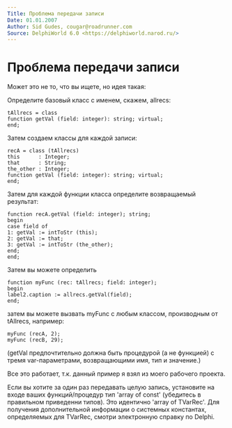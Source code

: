 ```yaml
---
Title: Проблема передачи записи
Date: 01.01.2007
Author: Sid Gudes, cougar@roadrunner.com
Source: DelphiWorld 6.0 <https://delphiworld.narod.ru/>
---
```



Проблема передачи записи
========================

Может это не то, что вы ищете, но идея такая:

Определите базовый класс с именем, скажем, allrecs:

    tAllrecs = class
    function getVal (field: integer): string; virtual;
    end;

Затем создаем классы для каждой записи:

    recA = class (tAllrecs)
    this      : Integer;
    that      : String;
    the_other : Integer;
    function getVal (field: integer): string; virtual;
    end;

Затем для каждой функции класса определите возвращаемый результат:

    function recA.getVal (field: integer); string;
    begin
    case field of
    1: getVal := intToStr (this);
    2: getVal := that;
    3: getVal := intToStr (the_other);
    end;
    end;

Затем вы можете определить

    function myFunc (rec: tAllrecs; field: integer);
    begin
    label2.caption := allrecs.getVal(field);
    end;

затем вы можете вызвать myFunc с любым классом, производным от tAllrecs,
например:

    myFunc (recA, 2);
    myFunc (recB, 29);

(getVal предпочтительно должна быть процедурой (а не функцией) с тремя
var-параметрами, возвращающими имя, тип и значение.)

Все это работает, т.к. данный пример я взял из моего рабочего проекта.

Если вы хотите за один раз передавать целую запись, установите на входе
ваших функций/процедур тип \'array of const\' (убедитесь в правильном
приведенни типов). Это идентично \'array of TVarRec\'. Для получения
дополнительной информации о системных константах, определяемых для
TVarRec, смотри электронную справку по Delphi.

